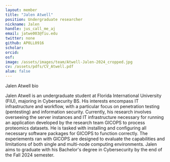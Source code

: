 ```yaml
---
layout: member
title: "Jalen Atwell"
position: Undergraduate researcher 
nickname: Jalen
handle: jus_call_me_aj
email: jatwe003@fiu.edu
twitter: none
github: AP0LL0916
scholar: 
orcid:  
osf:   
image: /assets/images/team/Atwell-Jalen-2024_cropped.jpg
cv: /assets/pdfs/CV_Atwell.pdf
alum: false
---
```

Jalen Atwell bio 

Jalen Atwell is an undergraduate student at Florida International University (FIU), majoring in Cybersecurity BS. His interests encompass IT infrastructure and workflow, with a particular focus on penetration testing (pentesting) and information security. Currently, his research involves overseeing the server instances and IT infrastructure necessary for running an application developed by the research team GICOPS to process proteomics datasets. He is tasked with installing and configuring all necessary software packages for GICOPS to function correctly. The experiements ran with GICOPS are designed to evaluate the capabilities and limitations of both single and multi-node computing environments. Jalen aims to graduate with his Bachelor's degree in Cybersecurity by the end of the Fall 2024 semester.
